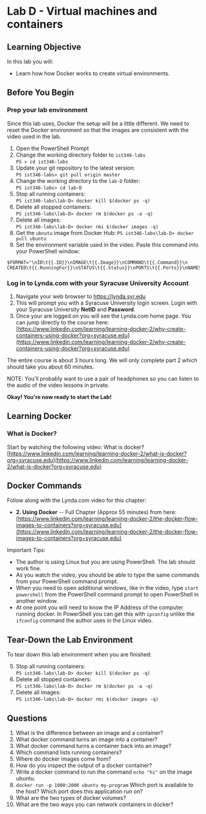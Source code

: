 # Lab D - Virtual machines and containers

## Learning Objective

In this lab you will:

- Learn how how Docker works to create virtual environments.

## Before You Begin

### Prep your lab environment ###

Since this lab uses, Docker the setup will be a little different.  We need to reset the Docker environment so that the images are consistent with the video used in the lab. 

1. Open the PowerShell Prompt
2. Change the working directory folder to `ist346-labs`  
`PS > cd ist346-labs`
3. Update your git repository to the latest version:  
`PS ist346-labs> git pull origin master`
4. Change the working directory to the `lab-D` folder:  
`PS ist346-labs> cd lab-D`
5. Stop all running containers:  
`PS ist346-labs\lab-D> docker kill $(docker ps -q)`
5. Delete all stopped containers:  
`PS ist346-labs\lab-D> docker rm $(docker ps -a -q)`
6. Delete all images:  
`PS ist346-labs\lab-D> docker rmi $(docker images -q)`
7. Get the `ubnutu` image from Docker Hub:
`PS ist346-labs\lab-D> docker pull ubuntu`
8. Set the environment variable used in the video. Paste this command into your PowerShell window:
```
$FORMAT="\nID\t{{.ID}}\nIMAGE\t{{.Image}}\nCOMMAND\t{{.Command}}\n
CREATED\t{{.RunningFor}}\nSTATUS\t{{.Status}}\nPORTS\t{{.Ports}}\nNAMES\t{{.Names}}\n"
```

### Log in to Lynda.com with your Syracuse University Account ###

1. Navigate your web browser to https://lynda.syr.edu 
2. This will prompt you with a Syracuse University login screen. Login with your Syracuse University **NetID** and **Password**. 
3. Once your are logged on you will see the Lynda.com home page. You can jump directly to the course here: [https://www.linkedin.com/learning/learning-docker-2/why-create-containers-using-docker?org=syracuse.edu](https://www.linkedin.com/learning/learning-docker-2/why-create-containers-using-docker?org=syracuse.edu) 

The entire course is about 3 hours long. We will only complete part 2 which should take you about 60 minutes.

NOTE: You'll probably want to use a pair of headphones so you can listen to the audio of the video lessons in private.

**Okay! You're now ready to start the Lab!**

## Learning Docker ##

### What is Docker? ###

Start by watching the following video: What is docker?
[https://www.linkedin.com/learning/learning-docker-2/what-is-docker?org=syracuse.edu](https://www.linkedin.com/learning/learning-docker-2/what-is-docker?org=syracuse.edu) 

## Docker Commands ##

Follow along with the Lynda.com video for this chapter:

- **2. Using Docker** -- Full Chapter (Approx 55 minutes) from here:     
[https://www.linkedin.com/learning/learning-docker-2/the-docker-flow-images-to-containers?org=syracuse.edu](https://www.linkedin.com/learning/learning-docker-2/the-docker-flow-images-to-containers?org=syracuse.edu)

Important Tips: 

- The author is using Linux but you are using PowerShell. The lab should work fine.
- As you watch the video, you should be able to type the same commands from your PowerShell command prompt. 
- When you need to open additional windows, like in the video, type `start powershell` from the PowerShell command prompt to open PowerShell in another window.
- At one point you will need to know the IP Address of the computer running docker. In PowerShell you can get this with `ipconfig`  unlike the `ifconfig` command the author uses in the Linux video.

## Tear-Down the Lab Environment ##

To tear down this lab environment when you are finished:

5. Stop all running containers:  
`PS ist346-labs\lab-D> docker kill $(docker ps -q)`
5. Delete all stopped containers:  
`PS ist346-labs\lab-D> docker rm $(docker ps -a -q)`
6. Delete all images:  
`PS ist346-labs\lab-D> docker rmi $(docker images -q)`


## Questions ##

1. What is the difference between an image and a container?
2. What docker command turns an image into a container?
3. What docker command turns a container back into an image?
4. Which command lists running containers?
5. Where do docker images come from?
6. How do you inspect the output of a docker container?
7. Write a docker command to run the command `echo "hi"` on the image ubuntu.
8. `docker run -p 1000:2000 ubuntu my-program` Which port is available to the host? Which port does this application run on? 
9. What are the two types of docker volumes?
10. What are the two ways you can network containers in docker?
